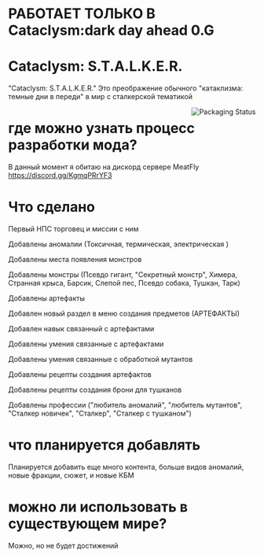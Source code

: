 # РАБОТАЕТ ТОЛЬКО В Cataclysm:dark day ahead 0.G
# Cataclysm: S.T.A.L.K.E.R.

"Cataclysm: S.T.A.L.K.E.R." Это преображение обычного "катаклизма: темные дни в переди" в мир с сталкерской тематикой

<a>
    <img src="https://raw.githubusercontent.com/Kenshut/CATACLYSM-S.T.A.L.K.E.R./main/stal.png" alt="Packaging Status" align="right">
</a>

# где можно узнать процесс разработки мода?

В данный момент я обитаю на дискорд сервере MeatFly
https://discord.gg/KgmqPRrYF3

# Что сделано 

Первый НПС торговец и миссии с ним

Добавлены аномалии (Токсичная, термическая, электрическая )

Добавлены места появления монстров

Добавлены монстры (Псевдо гигант, "Секретный монстр", Химера, Странная крыса, Барсик, Слепой пес, Псевдо собака, Тушкан, Тарк)

Добавлены артефакты

Добавлен новый раздел в меню создания предметов (АРТЕФАКТЫ)

Добавлен навык связанный с артефактами

Добавлены умения связанные с артефактами

Добавлены умения связанные с обработкой мутантов

Добавлены рецепты создания артефактов

Добавлены рецепты создания брони для тушканов

Добавлены профессии ("любитель аномалий", "любитель мутантов", "Сталкер новичек", "Сталкер", "Сталкер с тушканом")

# что планируется добавлять 

Планируется добавить еще много контента, больше видов аномалий, новые фракции, сюжет, и новые КБМ

# можно ли использовать в существующем мире?
Можно, но не будет достижений 


